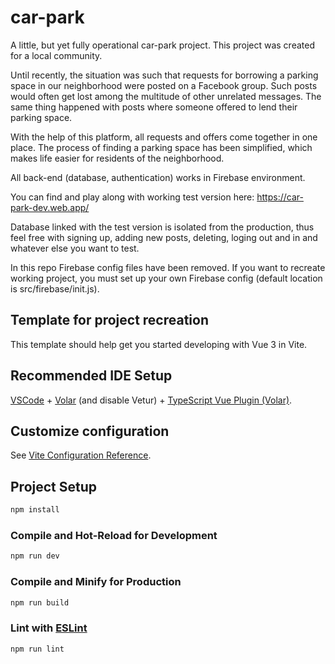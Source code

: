 # car-park

A little, but yet fully operational car-park project.
This project was created for a local community.

Until recently, the situation was such that requests for borrowing a parking space in our neighborhood were posted on a Facebook group. Such posts would often get lost among the multitude of other unrelated messages. The same thing happened with posts where someone offered to lend their parking space.

With the help of this platform, all requests and offers come together in one place. The process of finding a parking space has been simplified, which makes life easier for residents of the neighborhood.

All back-end (database, authentication) works in Firebase environment.

You can find and play along with working test version here: https://car-park-dev.web.app/

Database linked with the test version is isolated from the production, thus feel free with signing up, adding new posts, deleting, loging out and in and whatever else you want to test.

In this repo Firebase config files have been removed. If you want to recreate working project, you must set up your own Firebase config (default location is src/firebase/init.js).


## Template for project recreation

This template should help get you started developing with Vue 3 in Vite.

## Recommended IDE Setup

[VSCode](https://code.visualstudio.com/) + [Volar](https://marketplace.visualstudio.com/items?itemName=Vue.volar) (and disable Vetur) + [TypeScript Vue Plugin (Volar)](https://marketplace.visualstudio.com/items?itemName=Vue.vscode-typescript-vue-plugin).

## Customize configuration

See [Vite Configuration Reference](https://vitejs.dev/config/).

## Project Setup

```sh
npm install
```

### Compile and Hot-Reload for Development

```sh
npm run dev
```

### Compile and Minify for Production

```sh
npm run build
```

### Lint with [ESLint](https://eslint.org/)

```sh
npm run lint
```
